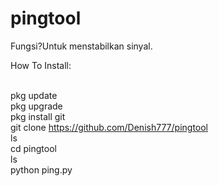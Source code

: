 # pingtool
Fungsi?Untuk menstabilkan sinyal.

How To Install:

</br>pkg update
</br>pkg upgrade
</br>pkg install git
</br>git clone https://github.com/Denish777/pingtool
</br>ls
</br>cd pingtool
</br>ls
</br>python ping.py
